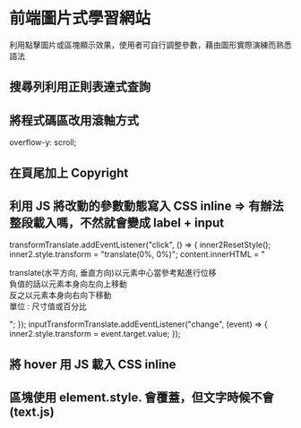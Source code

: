 # 前端圖片式學習網站

利用點擊圖片或區塊顯示效果，使用者可自行調整參數，藉由圖形實際演練而熟悉語法

## 搜尋列利用正則表達式查詢

## 將程式碼區改用滾軸方式

overflow-y: scroll;

## 在頁尾加上 Copyright

## 利用 JS 將改動的參數動態寫入 CSS inline => 有辦法整段載入嗎，不然就會變成 label + input

transformTranslate.addEventListener("click", () => {
inner2ResetStyle();
inner2.style.transform = "translate(0%, 0%)";
content.innerHTML =
"<p>translate(水平方向, 垂直方向)以元素中心當參考點進行位移<br>負值的話以元素本身向左向上移動<br>反之以元素本身向右向下移動<br>單位 : 尺寸值或百分比</p>";
});
inputTransformTranslate.addEventListener("change", (event) => {
inner2.style.transform = event.target.value;
});

## 將 hover 用 JS 載入 CSS inline

## 區塊使用 element.style. 會覆蓋，但文字時候不會(text.js)
